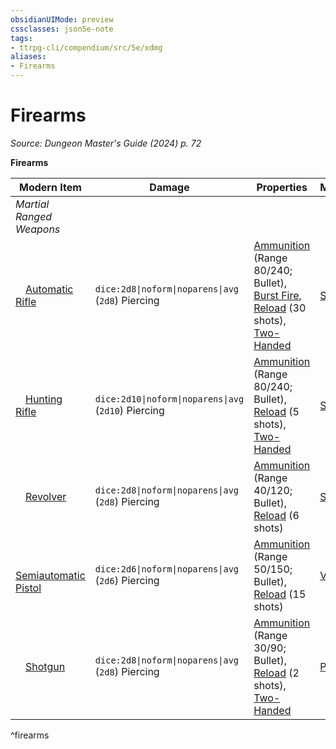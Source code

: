 ```yaml
---
obsidianUIMode: preview
cssclasses: json5e-note
tags:
- ttrpg-cli/compendium/src/5e/xdmg
aliases:
- Firearms
---
```

# Firearms
*Source: Dungeon Master's Guide (2024) p. 72* 

**Firearms**

| Modern Item | Damage | Properties | Mastery | Weight |
|-------------|--------|------------|---------|--------|
| *Martial Ranged Weapons* |
| &emsp;[Automatic Rifle](Інструменти%20ДМ/CLI/items/automatic-rifle-xdmg.md) | `dice:2d8\|noform\|noparens\|avg` (`2d8`) Piercing | [Ammunition](Інструменти%20ДМ/CLI/rules/item-properties.md#Ammunition) (Range 80/240; Bullet), [Burst Fire](Інструменти%20ДМ/CLI/rules/item-properties.md#Burst%20Fire), [Reload](Інструменти%20ДМ/CLI/rules/item-properties.md#Reload) (30 shots), [Two-Handed](Інструменти%20ДМ/CLI/rules/item-properties.md#Two-Handed) | [Slow](Інструменти%20ДМ/CLI/rules/item-mastery.md#Slow) | 8 lb. |
| &emsp;[Hunting Rifle](Інструменти%20ДМ/CLI/items/hunting-rifle-xdmg.md) | `dice:2d10\|noform\|noparens\|avg` (`2d10`) Piercing | [Ammunition](Інструменти%20ДМ/CLI/rules/item-properties.md#Ammunition) (Range 80/240; Bullet), [Reload](Інструменти%20ДМ/CLI/rules/item-properties.md#Reload) (5 shots), [Two-Handed](Інструменти%20ДМ/CLI/rules/item-properties.md#Two-Handed) | [Slow](Інструменти%20ДМ/CLI/rules/item-mastery.md#Slow) | 8 lb. |
| &emsp;[Revolver](Інструменти%20ДМ/CLI/items/revolver-xdmg.md) | `dice:2d8\|noform\|noparens\|avg` (`2d8`) Piercing | [Ammunition](Інструменти%20ДМ/CLI/rules/item-properties.md#Ammunition) (Range 40/120; Bullet), [Reload](Інструменти%20ДМ/CLI/rules/item-properties.md#Reload) (6 shots) | [Sap](Інструменти%20ДМ/CLI/rules/item-mastery.md#Sap) | 3 lb. |
| &emsp;[Semiautomatic Pistol](Інструменти%20ДМ/CLI/items/semiautomatic-pistol-xdmg.md) | `dice:2d6\|noform\|noparens\|avg` (`2d6`) Piercing | [Ammunition](Інструменти%20ДМ/CLI/rules/item-properties.md#Ammunition) (Range 50/150; Bullet), [Reload](Інструменти%20ДМ/CLI/rules/item-properties.md#Reload) (15 shots) | [Vex](Інструменти%20ДМ/CLI/rules/item-mastery.md#Vex) | 3 lb. |
| &emsp;[Shotgun](Інструменти%20ДМ/CLI/items/shotgun-xdmg.md) | `dice:2d8\|noform\|noparens\|avg` (`2d8`) Piercing | [Ammunition](Інструменти%20ДМ/CLI/rules/item-properties.md#Ammunition) (Range 30/90; Bullet), [Reload](Інструменти%20ДМ/CLI/rules/item-properties.md#Reload) (2 shots), [Two-Handed](Інструменти%20ДМ/CLI/rules/item-properties.md#Two-Handed) | [Push](Інструменти%20ДМ/CLI/rules/item-mastery.md#Push) | 7 lb. |
^firearms